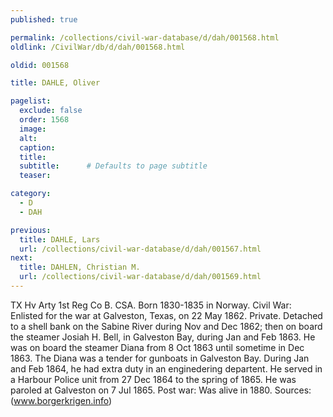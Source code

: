 ```yaml
---
published: true

permalink: /collections/civil-war-database/d/dah/001568.html
oldlink: /CivilWar/db/d/dah/001568.html

oldid: 001568

title: DAHLE, Oliver

pagelist:
  exclude: false
  order: 1568
  image: 
  alt:
  caption:
  title:
  subtitle:      # Defaults to page subtitle
  teaser:

category: 
  - D 
  - DAH

previous:
  title: DAHLE, Lars
  url: /collections/civil-war-database/d/dah/001567.html  
next:
  title: DAHLEN, Christian M.
  url: /collections/civil-war-database/d/dah/001569.html   
---
```

TX Hv Arty 1st Reg Co B. CSA. Born 1830-1835 in Norway. Civil War: Enlisted for the war at Galveston, Texas, on 22 May 1862. Private. Detached to a shell bank on the Sabine River during Nov and Dec 1862; then on board the steamer Josiah H. Bell, in Galveston Bay, during Jan and Feb 1863. He was on board the steamer Diana from 8 Oct 1863 until sometime in Dec 1863. The Diana was a tender for gunboats in Galveston Bay. During Jan and Feb 1864, he had extra duty in an enginedering departent. He served in a Harbour Police unit from 27 Dec 1864 to the spring of 1865. He was paroled at Galveston on 7 Jul 1865. Post war: Was alive in 1880. Sources: (www.borgerkrigen.info)